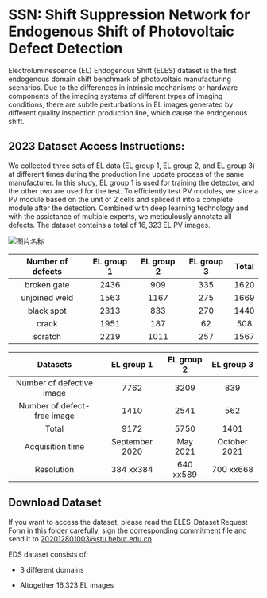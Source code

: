 # SSN: Shift Suppression Network for Endogenous Shift of Photovoltaic Defect Detection

Electroluminescence (EL) Endogenous Shift (ELES) dataset is the first endogenous domain shift benchmark of photovoltaic manufacturing scenarios. Due to the differences in intrinsic mechanisms or hardware components of the imaging systems of different types of imaging conditions, there are subtle perturbations in EL images generated by different quality inspection production line, which cause the endogenous shift.

## 2023 Dataset Access Instructions:
We collected three sets of EL data (EL group 1, EL group 2, and EL group 3) at different times during the production line update process of the same manufacturer. In this study, EL group 1 is used for training the detector, and the other two are used for the test. To efficiently test PV modules, we slice a PV module based on the unit of 2 cells and spliced it into a complete module after the detection. Combined with deep learning technology and with the assistance of multiple experts, we meticulously annotate all defects. The dataset contains a total of $16,323$ EL PV images. 

![图片名称](C:\Users\14297\Desktop\论文三\第二轮修改\压缩后\motivation.png)

| Number of defects  | EL group 1 | EL group 2 | EL group 3 | Total |
| :---: | :---: | :---: | :---: | :---: |
| broken gate | 2436 | 909 | 335 | 1620 |
| unjoined weld | 1563 | 1167 | 275 | 1669 |
| black spot | 2313 | 833 | 270 | 1440 |
| crack | 1951 | 187 | 62 | 508 |
| scratch | 2219 | 1011 | 257 | 1567 |


<be />

| Datasets | EL group 1 | EL group 2 | EL group 3 |
| :---: | :---: | :---: | :---: |
| Number of defective image | 7762 | 3209 | 839 |
| Number of defect-free image | 1410 | 2541 | 562 |
| Total | 9172 | 5750 | 1401 |
| Acquisition time | September 2020 | May 2021 | October 2021 |
| Resolution | 384 xx384 | 640 xx589 | 700 xx668 |



## Download Dataset

If you want to access the dataset, please read the ELES-Dataset Request Form in this folder carefully, sign the corresponding commitment file and send it to 202012801003@stu.hebut.edu.cn.

EDS dataset consists of:

  * 3 different domains

  * Altogether 16,323 EL images


